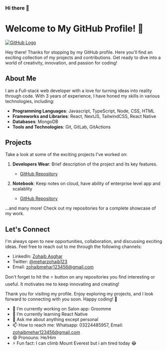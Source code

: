 ### Hi there 👋

# Welcome to My GitHub Profile! 👋

[![GitHub Logo](https://github.com/zohaibasghar.png)](https://github.com/zohaibasghar)

Hey there! Thanks for stopping by my GitHub profile. Here you'll find an exciting collection of my projects and contributions. Get ready to dive into a world of creativity, innovation, and passion for coding!

## About Me

I am a Full-stack web developer with a love for turning ideas into reality through code. With 3 years of experience, I have honed my skills in various technologies, including:

- **Programming Languages**: Javascript, TypeScript, Node, CSS, HTML
- **Frameworks and Libraries**: React, NextJS, TailwindCSS, React Native
- **Databases**: MongoDB
- **Tools and Technologies**: Git, GitLab, GitActions

## Projects

Take a look at some of the exciting projects I've worked on:

1. **Developers Wear**: Brief description of the project and its key features.
   - [GitHub Repository](https://github.com/zohaibasghar/developerswear.git)
   

2. **Notebook**: Keep notes on cloud, have ability of enterprise level app and scalablity
   - [GitHub Repository](https://github.com/zohaibasghar/yay-notebook.git)
   
...and many more! Check out my repositories for a complete showcase of my work.


## Let's Connect

I'm always open to new opportunities, collaboration, and discussing exciting ideas. Feel free to reach out to me through the following channels:

- LinkedIn: [Zohaib Asghar](https://linkedin.com/mian-zohaib-asghar)
- Twitter: [@meharzohaib123](https://twitter.com/meharzohaib123)
- Email: zohaibmehar123456@gmail.com

Don't forget to hit the ⭐️ button on any repositories you find interesting or useful. It motivates me to keep innovating and creating!

Thank you for visiting my profile. Enjoy exploring my projects, and I look forward to connecting with you soon. Happy coding! 🚀


- 🔭 I’m currently working on Salon app: Groomme
- 🌱 I’m currently learning React Native
- 💬 Ask me about anything except personal
- 📫 How to reach me: Whatsapp: 03224485957, Email: zohaibmehar123456@gmail.com
- 😄 Pronouns: He/Him
- ⚡ Fun fact: I can climb Mount Everest but i am tired today 😂

